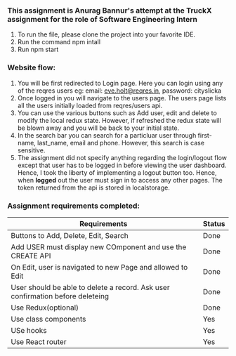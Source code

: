 ### This assignment is Anurag Bannur's attempt at the TruckX assignment for the role of Software Engineering Intern

1. To run the file, please clone the project into your favorite IDE.
2. Run the command npm intall
3. Run npm start

### Website flow:
1. You will be first redirected to Login page. Here you can login using any of the reqres users eg: email: eve.holt@reqres.in, password: cityslicka
2. Once logged in you will navigate to the users page. The users page lists all the users initially loaded from reqres/users api.
3. You can use the various buttons such as Add user, edit and delete to modify the local redux state. However, if refreshed the redux state will be blown away and you will be back to your initial state.
4. In the search bar you can search for a particluar user through first-name, last_name, email and phone. However, this search is case sensitive.
5. The assignment did not specify anything regarding the login/logout flow except that user has to be logged in before viewing the user dashboard. Hence, I took the liberty of implementing a logout button too. Hence, when <b>logged</b> out the user must sign in to access any other pages.
The token returned from the api is stored in localstorage.

### Assignment requirements completed:


Requirements | Status
------------ | -------------
Buttons to Add, Delete, Edit, Search | Done
Add USER must display new COmponent and use the CREATE API | Done
On Edit, user is navigated to new Page and allowed to Edit | Done
User should be able to delete a record. Ask user confirmation before deleteing | Done
Use Redux(optional) | Done
Use class components | Yes
USe hooks | Yes
Use React router | Yes
